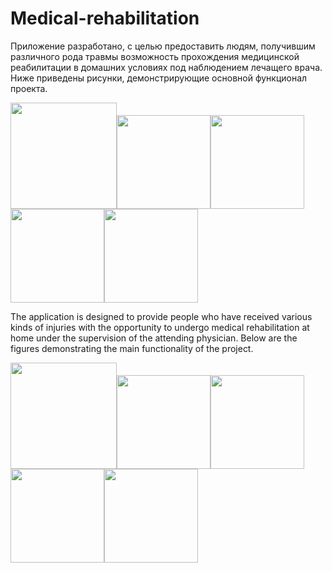 # Medical-rehabilitation

Приложение разработано, с целью предоставить людям, получившим различного рода травмы возможность прохождения медицинской реабилитации в домашних условиях под наблюдением лечащего врача. 
Ниже приведены рисунки, демонстрирующие основной функционал проекта.

<img src="https://user-images.githubusercontent.com/63143895/185741799-7e9cfbb3-14ac-4837-a7df-d4bde1ceaf01.png" width="170" /><img src="https://user-images.githubusercontent.com/63143895/185741971-3128b6f0-b500-4591-8cbe-424725cd14a8.png" width="150" /><img src="https://user-images.githubusercontent.com/63143895/185741987-bcf1e61e-189d-4a12-a044-dd5654f6422a.png" width="150" /><img src="https://user-images.githubusercontent.com/63143895/185741997-8b821d12-aaa0-4695-b6ab-808941f021d4.png" width="150" /><img src="https://user-images.githubusercontent.com/63143895/185742350-d5559d20-ecc2-4cce-bcbc-1446c7e6331c.png" width="150" />

The application is designed to provide people who have received various kinds of injuries with the opportunity to undergo medical rehabilitation at home under the supervision of the attending physician.
Below are the figures demonstrating the main functionality of the project.

<img src="https://user-images.githubusercontent.com/63143895/185756545-6416df02-ee3b-4c0f-931d-dcc18c763fc4.png" width="170" /><img src="https://user-images.githubusercontent.com/63143895/185756574-318e631e-ea37-4bc1-8a48-9680a533f233.png" width="150" /><img src="https://user-images.githubusercontent.com/63143895/185756590-15bbf117-2be2-4599-ad7c-7d37c01a1c6b.png" width="150" /><img src="https://user-images.githubusercontent.com/63143895/185756612-4f2a3e36-4278-4439-b606-b436a743823c.png" width="150" /><img src="https://user-images.githubusercontent.com/63143895/185756633-80813789-beba-4fce-8fdf-5f55f750d4a2.png" width="150" />
